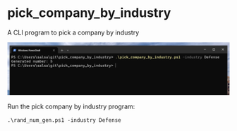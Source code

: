 # pick_company_by_industry

A CLI program to pick a company by industry

![Pick Company by Industry Program](./screenshots/pick_company_by_industry_program.PNG)

Run the pick company by industry program:
```
.\rand_num_gen.ps1 -industry Defense
```
